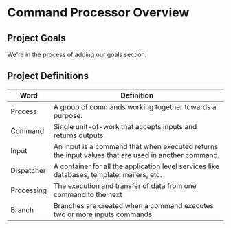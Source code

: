
# Command Processor Overview

## Project Goals
We're in the process of adding our goals section.

## Project Definitions
| Word       | Definition |
|------------|------------|
| Process    | A group of commands working together towards a purpose. |
| Command    | Single unit-of-work that accepts inputs and returns outputs. |
| Input      | An input is a command that when executed returns the input values that are used in another command. |
| Dispatcher | A container for all the application level services like databases, template, mailers, etc. |
| Processing | The execution and transfer of data from one command to the next |
| Branch     | Branches are created when a command executes two or more inputs commands. | 